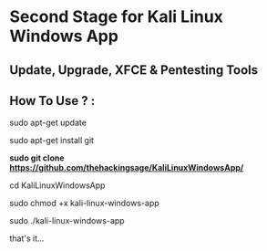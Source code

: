 # Second Stage for Kali Linux Windows App

## Update, Upgrade, XFCE & Pentesting Tools

## How To Use ? :

sudo apt-get update

sudo apt-get install git 

**sudo git clone https://github.com/thehackingsage/KaliLinuxWindowsApp/**

cd KaliLinuxWindowsApp

sudo chmod +x kali-linux-windows-app

sudo ./kali-linux-windows-app

that's it...

